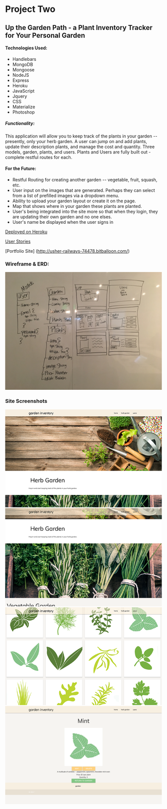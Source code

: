 # Project Two 
## Up the Garden Path - a Plant Inventory Tracker for Your Personal Garden

#### Technologies Used:
* Handlebars
* MongoDB
* Mongoose
* NodeJS
* Express
* Heroku
* JavaScript
* Jquery
* CSS
* Materialize
* Photoshop

##### Functionality:
This application will allow you to keep track of the plants in your garden -- presently, only your herb garden. A user can jump on and add plants, update their description plants, and manage the cost and quantity. 
Three models, garden, plants, and users. Plants and Users are fully built out - complete restful routes for each.



#### For the Future: 
* Restful Routing for creating another garden -- vegetable, fruit, squash, etc. 
* User input on the images that are generated. Perhaps they can select from a list of prefilled images via a dropdown menu. 
* Ability to upload your garden layout or create it on the page.
* Map that shows where in your garden these plants are planted.
* User's being integrated into the site more so that when they login, they are updating their own garden and no one elses. 
* User's name be displayed when the user signs in



[Deployed on Heroku](https://immense-ravine-33710.herokuapp.com/ "Up the Garden Path")

[User Stories](https://trello.com/b/tsZ1NUtB/wdi-project-2 "Trello")

[Portfolio Site] (http://usher-railways-74478.bitballoon.com/)

### Wireframe & ERD:

<img src="/public/images/wireframe_project2.JPG">

### Site Screenshots
<img src="/public/images/garden_screenshot_1.png">
<img src="/public/images/garden_screenshot_2.png">
<img src="/public/images/garden_screenshot_3.png">
<img src="/public/images/garden_screenshot_4.png">